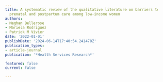```yaml
---
title: A systematic review of the qualitative literature on barriers to high‐quality
  prenatal and postpartum care among low‐income women
authors:
- Meghan Bellerose
- Mariela Rodriguez
- Patrick M Vivier
date: '2022-01-01'
publishDate: '2024-06-14T17:40:54.241478Z'
publication_types:
- article-journal
publication: '*Health Services Research*'

featured: false
current: false

---
```

